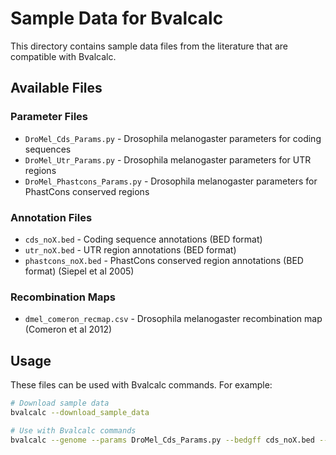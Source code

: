 # Sample Data for Bvalcalc

This directory contains sample data files from the literature that are compatible with Bvalcalc.

## Available Files

### Parameter Files

- `DroMel_Cds_Params.py` - Drosophila melanogaster parameters for coding sequences
- `DroMel_Utr_Params.py` - Drosophila melanogaster parameters for UTR regions
- `DroMel_Phastcons_Params.py` - Drosophila melanogaster parameters for PhastCons conserved regions

### Annotation Files

- `cds_noX.bed` - Coding sequence annotations (BED format)
- `utr_noX.bed` - UTR region annotations (BED format)
- `phastcons_noX.bed` - PhastCons conserved region annotations (BED format) (Siepel et al 2005)

### Recombination Maps

- `dmel_comeron_recmap.csv` - Drosophila melanogaster recombination map (Comeron et al 2012)

## Usage

These files can be used with Bvalcalc commands. For example:

```bash
# Download sample data
bvalcalc --download_sample_data

# Use with Bvalcalc commands
bvalcalc --genome --params DroMel_Cds_Params.py --bedgff cds_noX.bed --rec_map dmel_comeron_recmap.csv
```
